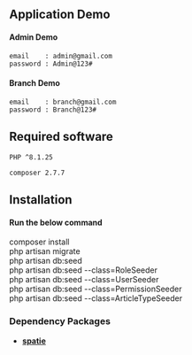 ## Application Demo
   #### Admin Demo
    email    : admin@gmail.com 
    password : Admin@123#

   #### Branch Demo
    email    : branch@gmail.com 
    password : Branch@123# 

## Required software
    PHP ^8.1.25 

    composer 2.7.7 
## Installation

#### Run the below command <br />
composer install <br />
php artisan migrate <br />
php artisan db:seed <br />
php artisan db:seed --class=RoleSeeder <br />
php artisan db:seed --class=UserSeeder <br />
php artisan db:seed --class=PermissionSeeder <br />
php artisan db:seed --class=ArticleTypeSeeder <br />


### Dependency Packages

- **[spatie](https://spatie.be/docs/laravel-permission/v6/basic-usage/blade-directives)**
